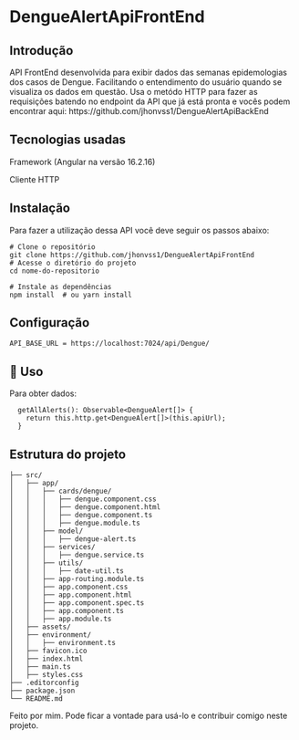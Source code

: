 # DengueAlertApiFrontEnd 

<h2>Introdução</h2>
API FrontEnd desenvolvida para exibir dados das semanas epidemologias dos casos de Dengue. Facilitando o entendimento do usuário quando se visualiza os dados em questão. Usa o metódo HTTP para fazer as requisições batendo no endpoint da API que já está pronta e vocês podem encontrar aqui: https://github.com/jhonvss1/DengueAlertApiBackEnd


## Tecnologias usadas

Framework (Angular na versão 16.2.16)

Cliente HTTP 

## Instalação 
 Para fazer a utilização dessa API você deve seguir os passos abaixo: 
````
# Clone o repositório
git clone https://github.com/jhonvss1/DengueAlertApiFrontEnd
# Acesse o diretório do projeto
cd nome-do-repositorio

# Instale as dependências
npm install  # ou yarn install
````

## Configuração 
````
API_BASE_URL = https://localhost:7024/api/Dengue/
````

## 🔌 Uso
  Para obter dados:
````
  getAllAlerts(): Observable<DengueAlert[]> {
    return this.http.get<DengueAlert[]>(this.apiUrl);
  }
````

## Estrutura do projeto 
````
├── src/
│   ├── app/
│   │   ├── cards/dengue/
│   │   │   ├── dengue.component.css
│   │   │   ├── dengue.component.html
│   │   │   ├── dengue.component.ts
│   │   │   ├── dengue.module.ts
│   │   ├── model/
│   │   │   ├── dengue-alert.ts
│   │   ├── services/
│   │   │   ├── dengue.service.ts
│   │   ├── utils/
│   │   │   ├── date-util.ts
│   │   ├── app-routing.module.ts
│   │   ├── app.component.css
│   │   ├── app.component.html
│   │   ├── app.component.spec.ts
│   │   ├── app.component.ts
│   │   ├── app.module.ts
│   ├── assets/
│   ├── environment/
│   │   ├── environment.ts
│   ├── favicon.ico
│   ├── index.html
│   ├── main.ts
│   ├── styles.css
├── .editorconfig
├── package.json
└── README.md
````
Feito por mim. Pode ficar a vontade para usá-lo e contribuir comigo neste projeto. 
